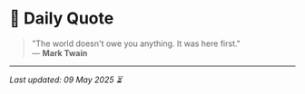 # 📜 Daily Quote

> "The world doesn't owe you anything. It was here first."  
> — **Mark Twain**

---

_Last updated: 09 May 2025 ⏳_
